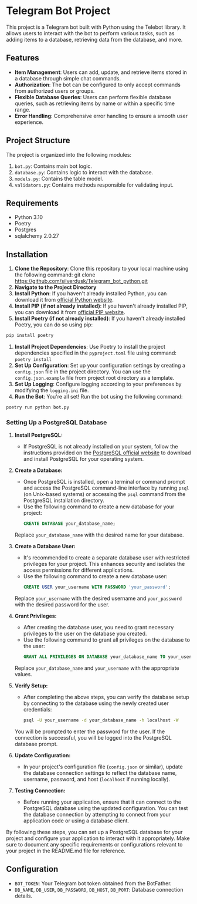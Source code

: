 # Telegram Bot Project

This project is a Telegram bot built with Python using the Telebot library. It allows users to interact with the bot to perform various tasks, such as adding items to a database, retrieving data from the database, and more.

## Features

- **Item Management**: Users can add, update, and retrieve items stored in a database through simple chat commands.
- **Authorization**: The bot can be configured to only accept commands from authorized users or groups.
- **Flexible Database Queries**: Users can perform flexible database queries, such as retrieving items by name or within a specific time range.
- **Error Handling**: Comprehensive error handling to ensure a smooth user experience.

## Project Structure

The project is organized into the following modules:

1. `bot.py`: Contains main bot logic.
2. `database.py`: Contains logic to interact with the database.
3. `models.py`: Contains the table model.
4. `validators.py`: Contains methods responsible for validating input.


## Requirements

- Python 3.10
- Poetry 
- Postgres
- sqlalchemy 2.0.27

## Installation

1. **Clone the Repository**: 
   Clone this repository to your local machine using the following command:
    git clone <https://github.com/silverdusk/Telegram_bot_python.git>
2. **Navigate to the Project Directory**
3. **Install Python**:
If you haven't already installed Python, you can download it from [official Python website](https://www.python.org/downloads/).
4. **Install PIP (if not already installed)**:
If you haven't already installed PIP, you can download it from [official PIP website](https://pip.pypa.io/en/stable/cli/pip_install/).
5. **Install Poetry (if not already installed)**:
If you haven't already installed Poetry, you can do so using pip:
```Bash
pip install poetry
```
1. **Install Project Dependencies**:
Use Poetry to install the project dependencies specified in the `pyproject.toml` file using command: `poetry install`
2. **Set Up Configuration**:
Set up your configuration settings by creating a `config.json` file in the project directory. You can use the `config.json.example` file from project root directory as a template.
3. **Set Up Logging**:
Configure logging according to your preferences by modifying the `logging.ini` file.
4. **Run the Bot**:
You're all set! Run the bot using the following command:
```Bash
poetry run python bot.py
```

### Setting Up a PostgreSQL Database

1. **Install PostgreSQL:**
   - If PostgreSQL is not already installed on your system, follow the instructions provided on the [PostgreSQL official website](https://www.postgresql.org/download/) to download and install PostgreSQL for your operating system.

2. **Create a Database:**
   - Once PostgreSQL is installed, open a terminal or command prompt and access the PostgreSQL command-line interface by running `psql` (on Unix-based systems) or accessing the `psql` command from the PostgreSQL installation directory.
   - Use the following command to create a new database for your project:
     ```sql
     CREATE DATABASE your_database_name;
     ```
   Replace `your_database_name` with the desired name for your database.

3. **Create a Database User:**
   - It's recommended to create a separate database user with restricted privileges for your project. This enhances security and isolates the access permissions for different applications.
   - Use the following command to create a new database user:
     ```sql
     CREATE USER your_username WITH PASSWORD 'your_password';
     ```
   Replace `your_username` with the desired username and `your_password` with the desired password for the user.

4. **Grant Privileges:**
   - After creating the database user, you need to grant necessary privileges to the user on the database you created.
   - Use the following command to grant all privileges on the database to the user:
     ```sql
     GRANT ALL PRIVILEGES ON DATABASE your_database_name TO your_username;
     ```
   Replace `your_database_name` and `your_username` with the appropriate values.

5. **Verify Setup:**
   - After completing the above steps, you can verify the database setup by connecting to the database using the newly created user credentials:
     ```bash
     psql -U your_username -d your_database_name -h localhost -W
     ```
   You will be prompted to enter the password for the user. If the connection is successful, you will be logged into the PostgreSQL database prompt.

6. **Update Configuration:**
   - In your project's configuration file (`config.json` or similar), update the database connection settings to reflect the database name, username, password, and host (`localhost` if running locally).

7. **Testing Connection:**
   - Before running your application, ensure that it can connect to the PostgreSQL database using the updated configuration. You can test the database connection by attempting to connect from your application code or using a database client.

By following these steps, you can set up a PostgreSQL database for your project and configure your application to interact with it appropriately. Make sure to document any specific requirements or configurations relevant to your project in the README.md file for reference.

## Configuration

- `BOT_TOKEN`: Your Telegram bot token obtained from the BotFather.
- `DB_NAME`, `DB_USER`, `DB_PASSWORD`, `DB_HOST`, `DB_PORT`: Database connection details.